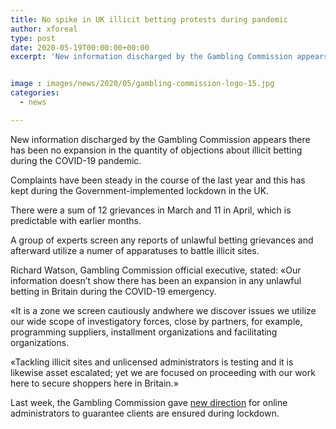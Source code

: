 ```yaml
---
title: No spike in UK illicit betting protests during pandemic
author: xforeal 
type: post
date: 2020-05-19T00:00:00+00:00
excerpt: 'New information discharged by the Gambling Commission appears there has been no expansion in the quantity of protests about unlawful betting during the COVID-19 pandemic '


image : images/news/2020/05/gambling-commission-logo-15.jpg
categories:
  - news

---
```

New information discharged by the Gambling Commission appears there has been no expansion in the quantity of objections about illicit betting during the COVID-19 pandemic. 

Complaints have been steady in the course of the last year and this has kept during the Government-implemented lockdown in the UK. 

There were a sum of 12 grievances in March and 11 in April, which is predictable with earlier months. 

A group of experts screen any reports of unlawful betting grievances and afterward utilize a numer of apparatuses to battle illicit sites. 

Richard Watson, Gambling Commission official executive, stated: &#171;Our information doesn&#8217;t show there has been an expansion in any unlawful betting in Britain during the COVID-19 emergency. 

&#171;It is a zone we screen cautiously andwhere we discover issues we utilize our wide scope of investigatory forces, close by partners, for example, programming suppliers, installment organizations and facilitating organizations. 

&#171;Tackling illicit sites and unlicensed administrators is testing and it is likewise asset escalated; yet we are focused on proceeding with our work here to secure shoppers here in Britain.&#187; 

Last week, the Gambling Commission gave [new direction][1] for online administrators to guarantee clients are ensured during lockdown.

 [1]: #